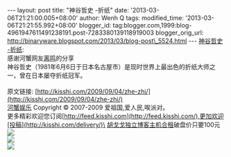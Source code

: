 --- layout: post title: "神谷哲史 -折纸" date:
'2013-03-06T21:21:00.005+08:00' author: Wenh Q tags: modified\_time:
'2013-03-06T21:21:55.992+08:00' blogger\_id:
tag:blogger.com,1999:blog-4961947611491238191.post-7283380139118919003
blogger\_orig\_url:
http://binaryware.blogspot.com/2013/03/blog-post\_5524.html ---
[神谷哲史 -折纸](http://kisshi.com/2009/09/04/zhe-zhi/): \
感谢河蟹网友[离鸣](http://www.liucheng.org/)的分享\
神谷哲史（1981年6月6日于日本名古屋市）是现时世界上最出色的折纸大师之一，曾在日本屡夺折纸冠军。\
\
原文链接:
[http://kisshi.com/2009/09/04/zhe-zhi/](http://kisshi.com/2009/09/04/zhe-zhi/)
\
[河蟹娱乐](http://kisshi.com/) Copyright © 2007-2009
爱祖国,爱人民,唉派对。\
更多精彩欢迎您订阅[http://feed.kisshi.com](http://feed.kisshi.com/),更加欢迎[投稿](http://kisshi.com/delivery/)\
[胡戈戈独立博客主机合租](http://www.gegehost.com/)破盘价只要100元
![](http://img.tongji.linezing.com/922164/tongji.gif)\
![](http://www1.feedsky.com/t1/266840129/kisshi/feedsky/s.gif?r=http://kisshi.com/2009/09/04/zhe-zhi/)\
[![](http://www1.feedsky.com/r/i/feedsky/kisshi/266840129/art01.gif)](http://www1.feedsky.com/r/l/feedsky/kisshi/266840129/art01.html)
